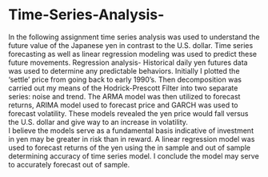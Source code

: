 # Time-Series-Analysis-
In the following assignment time series analysis was used to understand the future value of 
the Japanese yen in contrast to the U.S. dollar. Time series forecasting as well as linear regression modeling was used to predict these future movements. 
Regression analysis- Historical daily yen futures data was used to determine any predictable behaviors. Initially I plotted the ‘settle’ price from going back to early 1990’s. Then decomposition was carried out my means of the Hodrick-Prescott Filter into two separate series: noise and trend. The ARMA model was then utilized to forecast returns, ARIMA model used to forecast price and GARCH was used to forecast  volatility. 
These models revealed the yen price would fall versus the U.S. dollar and give way to an increase in volatility.  
I believe the models serve as a fundamental basis indicative of investment in yen may be greater in risk than in reward. 
A linear regression model was used to forecast returns of the yen using the in sample and out of sample
determining accuracy of time series model. I conclude the model may serve to accurately forecast out of sample.
